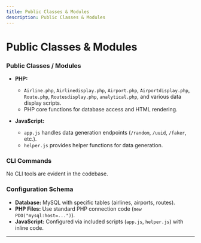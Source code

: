 ```yaml
---
title: Public Classes & Modules
description: Public Classes & Modules
---
```


# Public Classes & Modules

### Public Classes / Modules

- **PHP:**
  - `Airline.php`, `Airlinedisplay.php`, `Airport.php`, `Airportdisplay.php`, `Route.php`, `Routesdisplay.php`, `analytical.php`, and various data display scripts.
  - PHP core functions for database access and HTML rendering.

- **JavaScript:**
  - `app.js` handles data generation endpoints (`/random`, `/uuid`, `/faker`, etc.).
  - `helper.js` provides helper functions for data generation.

### CLI Commands

No CLI tools are evident in the codebase.

### Configuration Schema

- **Database:** MySQL with specific tables (airlines, airports, routes).
- **PHP Files:** Use standard PHP connection code (`new PDO("mysql:host=...")`).
- **JavaScript:** Configured via included scripts (`app.js`, `helper.js`) with inline code.

---
